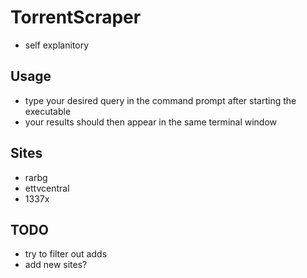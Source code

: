 # TorrentScraper
- self explanitory

Usage
---
- type your desired query in the command prompt after starting the executable
- your results should then appear in the same terminal window

Sites
---
* rarbg
* ettvcentral
* 1337x

TODO
---
* try to filter out adds
* add new sites?
